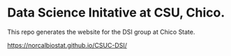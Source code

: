 # Data Science Initative at CSU, Chico. 

This repo generates the website for the DSI group at Chico State. 

https://norcalbiostat.github.io/CSUC-DSI/
